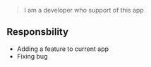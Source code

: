 > I am a developer who support of this app

## Responsbility
- Adding a feature to current app
- Fixing bug

